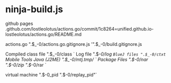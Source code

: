 # ninja-build.js
github pages
.github.com/lostleolotus/actions.go/commit/1c8264=unified.github.io-lostleolotus/actions.go/README.md

actions.go
".$_-0/actions.go.gitignore.js '".$_-0/build.gitignore.js

Compiled class
file ".$_-0/class `
Log
file ".$_-0/log `
BlueJ
files ".$_-0/ctxt `
Mobile Tools
Java
(J2ME) ".$_-0/mtj.tmp/ `
Package Files
".$-0/nar ".$-0/zip ".$_-0/rar `

virtual machine
".$-0_pid ".$-0/replay_pid"`

